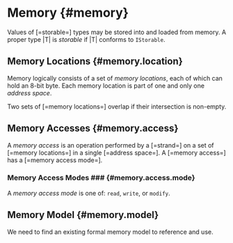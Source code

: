 Memory {#memory}
======

Values of [=storable=] types may be stored into and loaded from memory.
A proper type |T| is <dfn>storable</dfn> if |T| conforms to `IStorable`.

Memory Locations {#memory.location}
----------------

Memory logically consists of a set of <dfn>memory locations</dfn>, each of which can hold an 8-bit byte.
Each memory location is part of one and only one <dfn>address space</dfn>.

Two sets of [=memory locations=] overlap if their intersection is non-empty.

Memory Accesses {#memory.access}
---------------

A <dfn>memory access</dfn> is an operation performed by a [=strand=] on a set of [=memory locations=] in a single [=address space=].
A [=memory access=] has a [=memory access mode=].

### Memory Access Modes ### {#memory.access.mode}

A <dfn>memory access mode</dfn> is one of: `read`, `write`, or `modify`.

Memory Model {#memory.model}
------------

<div class="issue">
We need to find an existing formal memory model to reference and use.
</div>

